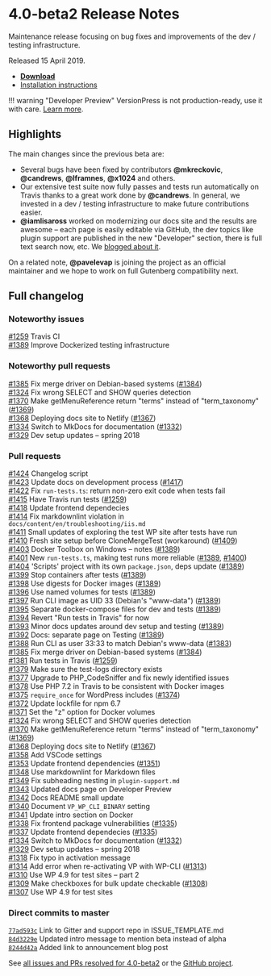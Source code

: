 # 4.0-beta2 Release Notes

Maintenance release focusing on bug fixes and improvements of the dev / testing infrastructure.

Released 15 April 2019.

- [**Download**](https://github.com/versionpress/versionpress/releases/download/4.0-beta2/versionpress-4.0-beta2.zip)
- [Installation instructions](https://docs.versionpress.net/en/getting-started/installation-uninstallation/)

!!! warning "Developer Preview"
    VersionPress is not production-ready, use it with care. [Learn more](../getting-started/about-eap.md).

## Highlights

The main changes since the previous beta are:

- Several bugs have been fixed by contributors **@mkreckovic**, **@candrews**, **@lframnes**, **@x1024** and others.
- Our extensive test suite now fully passes and tests run automatically on Travis thanks to a great work done by **@candrews**. In general, we invested in a dev / testing infrastructure to make future contributions easier.
- **@iamlisaross** worked on modernizing our docs site and the results are awesome – each page is easily editable via GitHub, the dev topics like plugin support are published in the new "Developer" section, there is full text search now, etc. We [blogged about it](https://versionpress.com/blog/2018/06/updated-docs-site/).

On a related note, **@pavelevap** is joining the project as an official maintainer and we hope to work on full Gutenberg compatibility next.

## Full changelog

### Noteworthy issues

[#1259](https://github.com/versionpress/versionpress/issues/1259) Travis CI<br>
[#1389](https://github.com/versionpress/versionpress/issues/1389) Improve Dockerized testing infrastructure<br>

### Noteworthy pull requests

[#1385](https://github.com/versionpress/versionpress/pull/1385) Fix merge driver on Debian-based systems ([#1384](https://github.com/versionpress/versionpress/issues/1384))<br>
[#1324](https://github.com/versionpress/versionpress/pull/1324) Fix wrong SELECT and SHOW queries detection<br>
[#1370](https://github.com/versionpress/versionpress/pull/1370) Make getMenuReference return "terms" instead of "term_taxonomy" ([#1369](https://github.com/versionpress/versionpress/issues/1369))<br>
[#1368](https://github.com/versionpress/versionpress/pull/1368) Deploying docs site to Netlify ([#1367](https://github.com/versionpress/versionpress/issues/1367))<br>
[#1334](https://github.com/versionpress/versionpress/pull/1334) Switch to MkDocs for documentation ([#1332](https://github.com/versionpress/versionpress/issues/1332))<br>
[#1329](https://github.com/versionpress/versionpress/pull/1329) Dev setup updates – spring 2018<br>

### Pull requests

[#1424](https://github.com/versionpress/versionpress/pull/1424) Changelog script<br>
[#1423](https://github.com/versionpress/versionpress/pull/1423) Update docs on development process ([#1417](https://github.com/versionpress/versionpress/issues/1417))<br>
[#1422](https://github.com/versionpress/versionpress/pull/1422) Fix `run-tests.ts`: return non-zero exit code when tests fail<br>
[#1415](https://github.com/versionpress/versionpress/pull/1415) Have Travis run tests ([#1259](https://github.com/versionpress/versionpress/issues/1259))<br>
[#1418](https://github.com/versionpress/versionpress/pull/1418) Update frontend dependecies<br>
[#1414](https://github.com/versionpress/versionpress/pull/1414) Fix markdownlint violation in `docs/content/en/troubleshooting/iis.md`<br>
[#1411](https://github.com/versionpress/versionpress/pull/1411) Small updates of exploring the test WP site after tests have run<br>
[#1410](https://github.com/versionpress/versionpress/pull/1410) Fresh site setup before CloneMergeTest (workaround) ([#1409](https://github.com/versionpress/versionpress/issues/1409))<br>
[#1403](https://github.com/versionpress/versionpress/pull/1403) Docker Toolbox on Windows – notes ([#1389](https://github.com/versionpress/versionpress/issues/1389))<br>
[#1401](https://github.com/versionpress/versionpress/pull/1401) New `run-tests.ts`, making test runs more reliable ([#1389](https://github.com/versionpress/versionpress/issues/1389), [#1400](https://github.com/versionpress/versionpress/issues/1400))<br>
[#1404](https://github.com/versionpress/versionpress/pull/1404) 'Scripts' project with its own `package.json`, deps update ([#1389](https://github.com/versionpress/versionpress/issues/1389))<br>
[#1399](https://github.com/versionpress/versionpress/pull/1399) Stop containers after tests ([#1389](https://github.com/versionpress/versionpress/issues/1389))<br>
[#1398](https://github.com/versionpress/versionpress/pull/1398) Use digests for Docker images ([#1389](https://github.com/versionpress/versionpress/issues/1389))<br>
[#1396](https://github.com/versionpress/versionpress/pull/1396) Use named volumes for tests ([#1389](https://github.com/versionpress/versionpress/issues/1389))<br>
[#1397](https://github.com/versionpress/versionpress/pull/1397) Run CLI image as UID 33 (Debian's "www-data") ([#1389](https://github.com/versionpress/versionpress/issues/1389))<br>
[#1395](https://github.com/versionpress/versionpress/pull/1395) Separate docker-compose files for dev and tests ([#1389](https://github.com/versionpress/versionpress/issues/1389))<br>
[#1394](https://github.com/versionpress/versionpress/pull/1394) Revert "Run tests in Travis" for now<br>
[#1393](https://github.com/versionpress/versionpress/pull/1393) Minor docs updates around dev setup and testing ([#1389](https://github.com/versionpress/versionpress/issues/1389))<br>
[#1392](https://github.com/versionpress/versionpress/pull/1392) Docs: separate page on Testing ([#1389](https://github.com/versionpress/versionpress/issues/1389))<br>
[#1388](https://github.com/versionpress/versionpress/pull/1388) Run CLI as user 33:33 to match Debian's www-data ([#1383](https://github.com/versionpress/versionpress/issues/1383))<br>
[#1385](https://github.com/versionpress/versionpress/pull/1385) Fix merge driver on Debian-based systems ([#1384](https://github.com/versionpress/versionpress/issues/1384))<br>
[#1381](https://github.com/versionpress/versionpress/pull/1381) Run tests in Travis ([#1259](https://github.com/versionpress/versionpress/issues/1259))<br>
[#1379](https://github.com/versionpress/versionpress/pull/1379) Make sure the test-logs directory exists<br>
[#1377](https://github.com/versionpress/versionpress/pull/1377) Upgrade to PHP_CodeSniffer and fix newly identified issues<br>
[#1378](https://github.com/versionpress/versionpress/pull/1378) Use PHP 7.2 in Travis to be consistent with Docker images<br>
[#1375](https://github.com/versionpress/versionpress/pull/1375) `require_once` for WordPress includes ([#1374](https://github.com/versionpress/versionpress/issues/1374))<br>
[#1372](https://github.com/versionpress/versionpress/pull/1372) Update lockfile for npm 6.7<br>
[#1371](https://github.com/versionpress/versionpress/pull/1371) Set the "z" option for Docker volumes<br>
[#1324](https://github.com/versionpress/versionpress/pull/1324) Fix wrong SELECT and SHOW queries detection<br>
[#1370](https://github.com/versionpress/versionpress/pull/1370) Make getMenuReference return "terms" instead of "term_taxonomy" ([#1369](https://github.com/versionpress/versionpress/issues/1369))<br>
[#1368](https://github.com/versionpress/versionpress/pull/1368) Deploying docs site to Netlify ([#1367](https://github.com/versionpress/versionpress/issues/1367))<br>
[#1358](https://github.com/versionpress/versionpress/pull/1358) Add VSCode settings<br>
[#1353](https://github.com/versionpress/versionpress/pull/1353) Update frontend dependencies ([#1351](https://github.com/versionpress/versionpress/issues/1351))<br>
[#1348](https://github.com/versionpress/versionpress/pull/1348) Use markdownlint for Markdown files<br>
[#1349](https://github.com/versionpress/versionpress/pull/1349) Fix subheading nesting in `plugin-support.md`<br>
[#1343](https://github.com/versionpress/versionpress/pull/1343) Updated docs page on Developer Preview<br>
[#1342](https://github.com/versionpress/versionpress/pull/1342) Docs README small update<br>
[#1340](https://github.com/versionpress/versionpress/pull/1340) Document `VP_WP_CLI_BINARY` setting<br>
[#1341](https://github.com/versionpress/versionpress/pull/1341) Update intro section on Docker<br>
[#1338](https://github.com/versionpress/versionpress/pull/1338) Fix frontend package vulnerabilities ([#1335](https://github.com/versionpress/versionpress/issues/1335))<br>
[#1337](https://github.com/versionpress/versionpress/pull/1337) Update frontend dependecies ([#1335](https://github.com/versionpress/versionpress/issues/1335))<br>
[#1334](https://github.com/versionpress/versionpress/pull/1334) Switch to MkDocs for documentation ([#1332](https://github.com/versionpress/versionpress/issues/1332))<br>
[#1329](https://github.com/versionpress/versionpress/pull/1329) Dev setup updates – spring 2018<br>
[#1318](https://github.com/versionpress/versionpress/pull/1318) Fix typo in activation message<br>
[#1314](https://github.com/versionpress/versionpress/pull/1314) Add error when re-activating VP with WP-CLI ([#1313](https://github.com/versionpress/versionpress/issues/1313))<br>
[#1310](https://github.com/versionpress/versionpress/pull/1310) Use WP 4.9 for test sites – part 2<br>
[#1309](https://github.com/versionpress/versionpress/pull/1309) Make checkboxes for bulk update checkable ([#1308](https://github.com/versionpress/versionpress/issues/1308))<br>
[#1307](https://github.com/versionpress/versionpress/pull/1307) Use WP 4.9 for test sites<br>

### Direct commits to master

[`77ad593c`](https://github.com/versionpress/versionpress/commit/77ad593c) Link to Gitter and support repo in ISSUE_TEMPLATE.md<br>
[`84d3229e`](https://github.com/versionpress/versionpress/commit/84d3229e) Updated intro message to mention beta instead of alpha<br>
[`8244d42a`](https://github.com/versionpress/versionpress/commit/8244d42a) Added link to announcement blog post<br>

See [all issues and PRs resolved for 4.0-beta2](https://github.com/versionpress/versionpress/issues?utf8=%E2%9C%93&q=project%3Aversionpress%2Fversionpress%2F3+is%3Aclosed) or the [GitHub project](https://github.com/versionpress/versionpress/projects/3).
